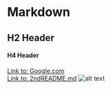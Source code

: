 # Markdown

## H2 Header
#### H4 Header
[Link to: Google.com](https://www.google.com/)
<br/>
[Link to: 2ndREADME.md](https://github.com/rfrfkb/Markdown/blob/master/2ndREADME.md)
![alt text](https://www.google.com/url?sa=i&source=images&cd=&ved=2ahUKEwibi7-YvZngAhWZ14MKHX3JBKUQjRx6BAgBEAU&url=https%3A%2F%2Fen.wikipedia.org%2Fwiki%2FTruman_the_Tiger&psig=AOvVaw0n50W2xMeUEdPuEAJ3_UGQ&ust=1549074186754407)
